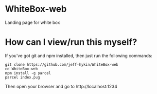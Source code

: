 # WhiteBox-web
Landing page for white box



# How can I view/run this myself?
If you've got git and npm installed, then just run the following commands:
```
git clone https://github.com/jeff-hykin/WhiteBox-web
cd WhiteBox-web
npm install -g parcel
parcel index.pug
```
Then open your browser and go to http://localhost:1234

